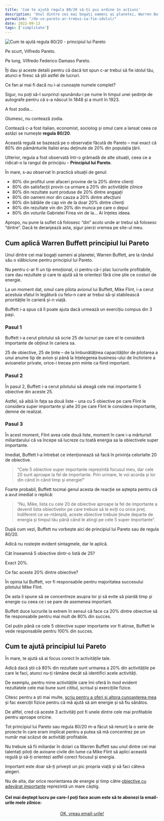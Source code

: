 ```yaml
---
title: 'Cum te ajută regula 80/20 să-ți pui ordine în acțiuni'
description: 'Unul dintre cei mai bogați oameni ai planetei, Warren Buffett, are la rândul său o slăbiciune pentru principiul lui Pareto - regula 80/20.'
permalink: "/de-ce-pareto-ar-trebui-sa-fie-idolul/"
date: 2022-09-13
tags: ['simplitate']
---
```


![Cum te ajută regula 80/20 - principiul lui Pareto](/assets/images/gallery/cum-te-ajuta-regula-80-20.jpg)

Pe scurt, Vilfredo Pareto.

Pe lung, Vilfredo Federico Damaso Pareto.

Îți dau și aceste detalii pentru că dacă tot spun c-ar trebui să fie idolul tău, atunci e firesc să știi astfel de lucruri.

Ce fan ai mai fi dacă nu i-ai cunoaște numele complet?

Sigur, nu poți să-l surprinzi spunându-i pe nume în timpul unei ședințe de autografe pentru că s-a născut în 1848 și a murit în 1923.

A fost zodia…

Glumesc, nu contează zodia.

Contează c-a fost italian, economist, sociolog și omul care a lansat ceea ce astăzi se numește **regula 80/20**.

Această regulă se bazează pe o observație făcută de Pareto – mai exact că 80% din pământurile Italiei erau deținute de 20% din populația țării.

Ulterior, regula a fost observată într-o grămadă de alte situații, ceea ce a ridicat-o la rangul de principiu – **Principiul lui Pareto**.

În mare, s-au observat în practică situații de genul:

*   80% din profitul unei afaceri provine de la 20% dintre clienți
*   80% din satisfacții provin ca urmare a 20% din activitățile zilnice
*   80% din rezultate sunt produse de 20% dintre angajați
*   80% din oameni mor din cauza a 20% dintre afecțiuni
*   80% din bătăile de cap vin de la doar 20% dintre clienți
*   80% din rezultate vin din 20% din munca pe care o depui
*   80% din voturile Gabrielei Firea vin de la… Ai înțeles ideea.

Apropo, nu pune la suflet că folosesc “din” acolo unde ar trebui să folosesc “dintre”. Dacă te deranjează asta, sigur pierzi vremea pe site-ul meu.

Cum aplică Warren Buffett principiul lui Pareto
-----------------------------------------------

Unul dintre cei mai bogați oameni ai planetei, Warren Buffett, are la rândul său o slăbiciune pentru principiul lui Pareto.

Nu pentru c-ar fi un tip emoțional, ci pentru că-i plac lucrurile profitabile, care dau rezultate și care te ajută să te orientezi fără cine știe ce costuri de energie.

La un moment dat, omul care pilota avionul lui Buffett, Mike Flint, i-a cerut acestuia sfatul în legătură cu felu-n care ar trebui să-și stabilească prioritățile în carieră și-n viață.

Buffett i-a spus că îl poate ajuta dacă urmează un exercițiu compus din 3 pași.

### Pasul 1

Buffett i-a cerut pilotului să scrie 25 de lucruri pe care el le consideră importante de obținut în cariera sa.

25 de obiective, 25 de ținte – de la îmbunătățirea capacităților de pilotarea a unui anume tip de avion și până la înțelegerea business-ului de închiriere a avioanelor private, orice-i trecea prin minte ca fiind important.

### Pasul 2

În pasul 2, Buffett i-a cerut pilotului să aleagă cele mai importante 5 obiective din aceste 25.

Astfel, să aibă în fața sa două liste – una cu 5 obiective pe care Flint le considera super importante și alte 20 pe care Flint le considera importante, demne de realizat.

### Pasul 3

În acest moment, Flint avea cele două liste, moment în care i-a mărturisit miliardarului că va începe să lucreze cu toată energia sa la obiectivele super importante.

Imediat, Buffett l-a întrebat ce intenționează să facă în privința celorlalte 20 de obiective.

> “Cele 5 obiective super importante reprezintă focusul meu, dar cele 20 sunt aproape la fel de importante. Prin urmare, le voi acorda și lor din când în când timp și energie!”

Foarte probabil, Buffett tocmai genul acesta de reacție se aștepta pentru că a avut imediat o replică:

> “Nu, Mike, lista cu cele 20 de obiective aproape la fel de importante a devenit lista obiectivelor pe care trebuie să le eviți cu orice preț. Indiferent ce se-ntâmplă, aceste obiective trebuie ținute departe de energia și timpul tău până când le atingi pe cele 5 super importante”.

După cum vezi, Buffett nu vorbește aici de principiul lui Pareto sau de regula 80/20.

Adică nu rostește evident sintagmele, dar le aplică.

Cât înseamnă 5 obiective dintr-o listă de 25?

Exact 20%.

Ce fac aceste 20% dintre obiective?

În opinia lui Buffett, vor fi responsabile pentru majoritatea succesului pilotului Mike Flint.

De asta îi spune să se concentreze asupra lor și să evite să piardă timp și energie cu ceea ce i se pare de asemenea important.

Buffett duce lucrurile la extrem în sensul că face ca 20% dintre obiective să fie responsabile pentru mai mult de 80% din succes.

Cel puțin până ce cele 5 obiective super importante vor fi atinse, Buffett le vede responsabile pentru 100% din succes.

Cum te ajută principiul lui Pareto
----------------------------------

În mare, te ajută să ai focus corect în activitățile tale.

Adică dacă știi că 80% din rezultate sunt urmarea a 20% din activitățile pe care le faci, atunci nu-ți rămâne decât să identifici acele activități.

De exemplu, pentru mine activitățile care îmi oferă în mod evident rezultatele cele mai bune sunt cititul, scrisul și exercițiile fizice.

Citesc pentru a ști mai multe, [scriu pentru a oferi și altora cunoașterea mea](https://beldie.ro/cum-ajuta-scrisul-vinzi-cunoasterea/) și fac exerciții fizice pentru că mă ajută să am energie și să fiu sănătos.

De altfel, cred că aceste 3 activități pot fi unele dintre cele mai profitabile pentru aproape oricine.

Tot principiul lui Pareto sau regula 80/20 m-a făcut să renunț la o serie de proiecte în care eram implicat pentru a putea să mă concentrez pe un număr mai scăzut de activități profitabile.

Nu trebuie să fii miliardar în dolari ca Warren Buffett sau unul dintre cei mai talentați piloți de avioane civile din lume ca Mike Flint să aplici această regulă și să-ți orientezi astfel corect focusul și energia.

Important este doar să-ți privești un pic propria viață și să faci câteva alegeri.

Nu de alta, dar orice reorientarea de energie și timp către [obiective cu adevărat importante](https://beldie.ro/cum-sa-ti-stabilesti-obiective-realizabile/) reprezintă un mare câștig.

#### Cel mai deștept lucru pe care-l poți face acum este să te abonezi la email-urile mele zilnice:</strong>

  <p style="text-align:center;">
      <a href="https://beldie.berserkermail.com/join?ref=beldie.ro" class="button" data-button-variant="secondary">OK, vreau email-urile!</a>
      </p>